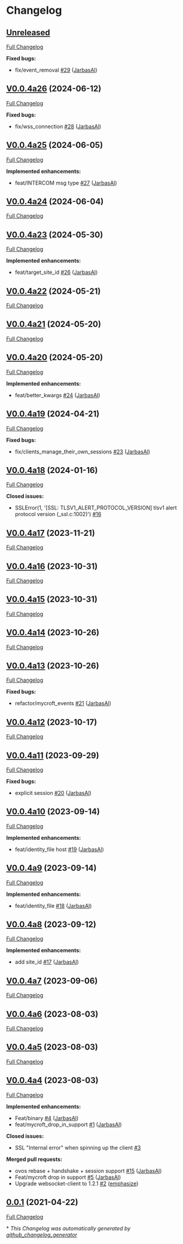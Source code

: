 # Changelog

## [Unreleased](https://github.com/JarbasHiveMind/hivemind-websocket-client/tree/HEAD)

[Full Changelog](https://github.com/JarbasHiveMind/hivemind-websocket-client/compare/V0.0.4a26...HEAD)

**Fixed bugs:**

- fix/event\_removal [\#29](https://github.com/JarbasHiveMind/hivemind-websocket-client/pull/29) ([JarbasAl](https://github.com/JarbasAl))

## [V0.0.4a26](https://github.com/JarbasHiveMind/hivemind-websocket-client/tree/V0.0.4a26) (2024-06-12)

[Full Changelog](https://github.com/JarbasHiveMind/hivemind-websocket-client/compare/V0.0.4a25...V0.0.4a26)

**Fixed bugs:**

- fix/wss\_connection [\#28](https://github.com/JarbasHiveMind/hivemind-websocket-client/pull/28) ([JarbasAl](https://github.com/JarbasAl))

## [V0.0.4a25](https://github.com/JarbasHiveMind/hivemind-websocket-client/tree/V0.0.4a25) (2024-06-05)

[Full Changelog](https://github.com/JarbasHiveMind/hivemind-websocket-client/compare/V0.0.4a24...V0.0.4a25)

**Implemented enhancements:**

- feat/INTERCOM msg type [\#27](https://github.com/JarbasHiveMind/hivemind-websocket-client/pull/27) ([JarbasAl](https://github.com/JarbasAl))

## [V0.0.4a24](https://github.com/JarbasHiveMind/hivemind-websocket-client/tree/V0.0.4a24) (2024-06-04)

[Full Changelog](https://github.com/JarbasHiveMind/hivemind-websocket-client/compare/V0.0.4a23...V0.0.4a24)

## [V0.0.4a23](https://github.com/JarbasHiveMind/hivemind-websocket-client/tree/V0.0.4a23) (2024-05-30)

[Full Changelog](https://github.com/JarbasHiveMind/hivemind-websocket-client/compare/V0.0.4a22...V0.0.4a23)

**Implemented enhancements:**

- feat/target\_site\_id [\#26](https://github.com/JarbasHiveMind/hivemind-websocket-client/pull/26) ([JarbasAl](https://github.com/JarbasAl))

## [V0.0.4a22](https://github.com/JarbasHiveMind/hivemind-websocket-client/tree/V0.0.4a22) (2024-05-21)

[Full Changelog](https://github.com/JarbasHiveMind/hivemind-websocket-client/compare/V0.0.4a21...V0.0.4a22)

## [V0.0.4a21](https://github.com/JarbasHiveMind/hivemind-websocket-client/tree/V0.0.4a21) (2024-05-20)

[Full Changelog](https://github.com/JarbasHiveMind/hivemind-websocket-client/compare/V0.0.4a20...V0.0.4a21)

## [V0.0.4a20](https://github.com/JarbasHiveMind/hivemind-websocket-client/tree/V0.0.4a20) (2024-05-20)

[Full Changelog](https://github.com/JarbasHiveMind/hivemind-websocket-client/compare/V0.0.4a19...V0.0.4a20)

**Implemented enhancements:**

- feat/better\_kwargs [\#24](https://github.com/JarbasHiveMind/hivemind-websocket-client/pull/24) ([JarbasAl](https://github.com/JarbasAl))

## [V0.0.4a19](https://github.com/JarbasHiveMind/hivemind-websocket-client/tree/V0.0.4a19) (2024-04-21)

[Full Changelog](https://github.com/JarbasHiveMind/hivemind-websocket-client/compare/V0.0.4a18...V0.0.4a19)

**Fixed bugs:**

- fix/clients\_manage\_their\_own\_sessions [\#23](https://github.com/JarbasHiveMind/hivemind-websocket-client/pull/23) ([JarbasAl](https://github.com/JarbasAl))

## [V0.0.4a18](https://github.com/JarbasHiveMind/hivemind-websocket-client/tree/V0.0.4a18) (2024-01-16)

[Full Changelog](https://github.com/JarbasHiveMind/hivemind-websocket-client/compare/V0.0.4a17...V0.0.4a18)

**Closed issues:**

-  SSLError\(1, '\[SSL: TLSV1\_ALERT\_PROTOCOL\_VERSION\] tlsv1 alert protocol version \(\_ssl.c:1002\)'\)  [\#16](https://github.com/JarbasHiveMind/hivemind-websocket-client/issues/16)

## [V0.0.4a17](https://github.com/JarbasHiveMind/hivemind-websocket-client/tree/V0.0.4a17) (2023-11-21)

[Full Changelog](https://github.com/JarbasHiveMind/hivemind-websocket-client/compare/V0.0.4a16...V0.0.4a17)

## [V0.0.4a16](https://github.com/JarbasHiveMind/hivemind-websocket-client/tree/V0.0.4a16) (2023-10-31)

[Full Changelog](https://github.com/JarbasHiveMind/hivemind-websocket-client/compare/V0.0.4a15...V0.0.4a16)

## [V0.0.4a15](https://github.com/JarbasHiveMind/hivemind-websocket-client/tree/V0.0.4a15) (2023-10-31)

[Full Changelog](https://github.com/JarbasHiveMind/hivemind-websocket-client/compare/V0.0.4a14...V0.0.4a15)

## [V0.0.4a14](https://github.com/JarbasHiveMind/hivemind-websocket-client/tree/V0.0.4a14) (2023-10-26)

[Full Changelog](https://github.com/JarbasHiveMind/hivemind-websocket-client/compare/V0.0.4a13...V0.0.4a14)

## [V0.0.4a13](https://github.com/JarbasHiveMind/hivemind-websocket-client/tree/V0.0.4a13) (2023-10-26)

[Full Changelog](https://github.com/JarbasHiveMind/hivemind-websocket-client/compare/V0.0.4a12...V0.0.4a13)

**Fixed bugs:**

- refactor/mycroft\_events [\#21](https://github.com/JarbasHiveMind/hivemind-websocket-client/pull/21) ([JarbasAl](https://github.com/JarbasAl))

## [V0.0.4a12](https://github.com/JarbasHiveMind/hivemind-websocket-client/tree/V0.0.4a12) (2023-10-17)

[Full Changelog](https://github.com/JarbasHiveMind/hivemind-websocket-client/compare/V0.0.4a11...V0.0.4a12)

## [V0.0.4a11](https://github.com/JarbasHiveMind/hivemind-websocket-client/tree/V0.0.4a11) (2023-09-29)

[Full Changelog](https://github.com/JarbasHiveMind/hivemind-websocket-client/compare/V0.0.4a10...V0.0.4a11)

**Fixed bugs:**

- explicit session [\#20](https://github.com/JarbasHiveMind/hivemind-websocket-client/pull/20) ([JarbasAl](https://github.com/JarbasAl))

## [V0.0.4a10](https://github.com/JarbasHiveMind/hivemind-websocket-client/tree/V0.0.4a10) (2023-09-14)

[Full Changelog](https://github.com/JarbasHiveMind/hivemind-websocket-client/compare/V0.0.4a9...V0.0.4a10)

**Implemented enhancements:**

- feat/identity\_file host [\#19](https://github.com/JarbasHiveMind/hivemind-websocket-client/pull/19) ([JarbasAl](https://github.com/JarbasAl))

## [V0.0.4a9](https://github.com/JarbasHiveMind/hivemind-websocket-client/tree/V0.0.4a9) (2023-09-14)

[Full Changelog](https://github.com/JarbasHiveMind/hivemind-websocket-client/compare/V0.0.4a8...V0.0.4a9)

**Implemented enhancements:**

- feat/identity\_file [\#18](https://github.com/JarbasHiveMind/hivemind-websocket-client/pull/18) ([JarbasAl](https://github.com/JarbasAl))

## [V0.0.4a8](https://github.com/JarbasHiveMind/hivemind-websocket-client/tree/V0.0.4a8) (2023-09-12)

[Full Changelog](https://github.com/JarbasHiveMind/hivemind-websocket-client/compare/V0.0.4a7...V0.0.4a8)

**Implemented enhancements:**

- add site\_id [\#17](https://github.com/JarbasHiveMind/hivemind-websocket-client/pull/17) ([JarbasAl](https://github.com/JarbasAl))

## [V0.0.4a7](https://github.com/JarbasHiveMind/hivemind-websocket-client/tree/V0.0.4a7) (2023-09-06)

[Full Changelog](https://github.com/JarbasHiveMind/hivemind-websocket-client/compare/V0.0.4a6...V0.0.4a7)

## [V0.0.4a6](https://github.com/JarbasHiveMind/hivemind-websocket-client/tree/V0.0.4a6) (2023-08-03)

[Full Changelog](https://github.com/JarbasHiveMind/hivemind-websocket-client/compare/V0.0.4a5...V0.0.4a6)

## [V0.0.4a5](https://github.com/JarbasHiveMind/hivemind-websocket-client/tree/V0.0.4a5) (2023-08-03)

[Full Changelog](https://github.com/JarbasHiveMind/hivemind-websocket-client/compare/V0.0.4a4...V0.0.4a5)

## [V0.0.4a4](https://github.com/JarbasHiveMind/hivemind-websocket-client/tree/V0.0.4a4) (2023-08-03)

[Full Changelog](https://github.com/JarbasHiveMind/hivemind-websocket-client/compare/0.0.1...V0.0.4a4)

**Implemented enhancements:**

- Feat/binary [\#4](https://github.com/JarbasHiveMind/hivemind-websocket-client/pull/4) ([JarbasAl](https://github.com/JarbasAl))
- feat/mycroft\_drop\_in\_support [\#1](https://github.com/JarbasHiveMind/hivemind-websocket-client/pull/1) ([JarbasAl](https://github.com/JarbasAl))

**Closed issues:**

- SSL "Internal error" when spinning up the client  [\#3](https://github.com/JarbasHiveMind/hivemind-websocket-client/issues/3)

**Merged pull requests:**

- ovos rebase + handshake + session support [\#15](https://github.com/JarbasHiveMind/hivemind-websocket-client/pull/15) ([JarbasAl](https://github.com/JarbasAl))
- Feat/mycroft drop in support [\#5](https://github.com/JarbasHiveMind/hivemind-websocket-client/pull/5) ([JarbasAl](https://github.com/JarbasAl))
- Upgrade websocket-client to 1.2.1 [\#2](https://github.com/JarbasHiveMind/hivemind-websocket-client/pull/2) ([emphasize](https://github.com/emphasize))

## [0.0.1](https://github.com/JarbasHiveMind/hivemind-websocket-client/tree/0.0.1) (2021-04-22)

[Full Changelog](https://github.com/JarbasHiveMind/hivemind-websocket-client/compare/50c474cc7afa10809e712839621b0f28a364d0f8...0.0.1)



\* *This Changelog was automatically generated by [github_changelog_generator](https://github.com/github-changelog-generator/github-changelog-generator)*
